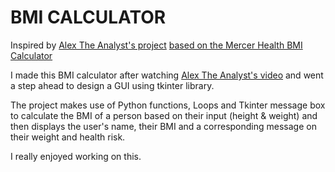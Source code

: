 # BMI CALCULATOR

Inspired by [Alex The Analyst's project](https://www.youtube.com/watch?v=ey1VNjU0YbM) [based on the Mercer Health BMI Calculator](https://mercer-health.com/services/weight-management-center/bmi-calculator#:~:text=Body%20Mass%20Index%2C%20or%20BMI,inches%20x%20height%20in%20inches)

I made this BMI calculator after watching [Alex The Analyst's video](https://www.youtube.com/watch?v=ey1VNjU0YbM) and went a step ahead to design a GUI using tkinter library.

The project makes use of Python functions, Loops and Tkinter message box to calculate the BMI of a person based on their input (height & weight) and then displays the user's name, their BMI and a corresponding message on their weight and health risk.

I really enjoyed working on this.
